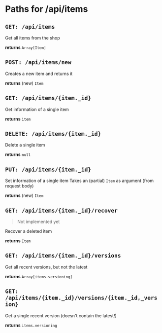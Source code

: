 # Paths for /api/items

## `GET: /api/items`

Get all items from the shop

**returns** `Array[Item]`

## `POST: /api/items/new`

Creates a new item and returns it

**returns** (new) `Item`

## `GET: /api/items/{item._id}`

Get information of a single item

**returns** `item`

## `DELETE: /api/items/{item._id}`

Delete a single item

**returns** `null`

## `PUT: /api/items/{item._id}`

Set information of a single item
Takes an (partial) `Item` as argument (from request body)

**returns** (new) `Item`

## `GET: /api/items/{item._id}/recover`

> Not implemented yet

Recover a deleted item

**returns** `Item`

## `GET: /api/items/{item._id}/versions`

Get all recent versions, but not the latest

**returns** `Array[items.versioning]`

## `GET: /api/items/{item._id}/versions/{item._id,_version}`

Get a single recent version (doesn't contain the latest!)

**returns** `items.versioning`